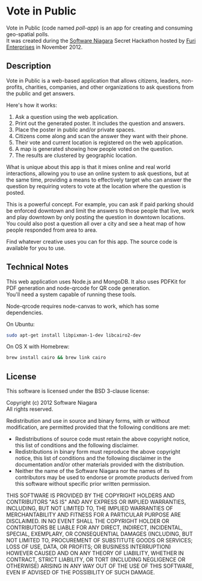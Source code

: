 Vote in Public
==============

Vote in Public (code named _poll-app_) is an app for creating and consuming geo-spatial polls.  
It was created during the [Software Niagara](http://www.softwareniagara.com) Secret Hackathon
hosted by [Furi Enterprises](http://www.furi.ca) in November 2012.

## Description

Vote in Public is a web-based application that allows citizens, leaders, non-profits,
charities, companies, and other organizations to ask questions from the public and get answers.

Here's how it works:

1. Ask a question using the web application.
2. Print out the generated poster. It includes the question and answers.
3. Place the poster in public and/or private spaces.
4. Citizens come along and scan the answer they want with their phone.
5. Their vote and current location is registered on the web application.
6. A map is generated showing how people voted on the question.
7. The results are clustered by geographic location.

What is unique about this app is that it mixes online and real world interactions, allowing you
to use an online system to ask questions, but at the same time, providing a means to effectively
target who can answer the question by requiring voters to vote at the location where the question
is posted.

This is a powerful concept. For example, you can ask if paid parking should be enforced
downtown and limit the answers to those people that live, work and play downtown by only posting
the question in downtown locations. You could also post a question all over a city and see a heat map
of how people responded from area to area.

Find whatever creative uses you can for this app. The source code is available for you to use.

## Technical Notes

This web application uses Node.js and MongoDB.
It also uses PDFKit for PDF generation and node-qrcode for QR code generation.  
You'll need a system capable of running these tools.

Node-qrcode requires node-canvas to work, which has some dependencies.

On Ubuntu:

``` bash
sudo apt-get install libpixman-1-dev libcairo2-dev
```

On OS X with Homebrew:

``` bash
brew install cairo && brew link cairo
```

## License

This software is licensed under the BSD 3-clause license:

Copyright (c) 2012  Software Niagara  
All rights reserved.

Redistribution and use in source and binary forms, with or without modification, are permitted provided that
the following conditions are met:

* Redistributions of source code must retain the above copyright notice, this list of conditions and the following disclaimer.
* Redistributions in binary form must reproduce the above copyright notice, this list of conditions and the following disclaimer in the documentation and/or other materials provided with the distribution.
* Neither the name of the Software Niagara nor the names of its contributors may be used to endorse or promote products derived from this software without specific prior written permission.

THIS SOFTWARE IS PROVIDED BY THE COPYRIGHT HOLDERS AND CONTRIBUTORS "AS IS" AND ANY EXPRESS OR IMPLIED
WARRANTIES, INCLUDING, BUT NOT LIMITED TO, THE IMPLIED WARRANTIES OF MERCHANTABILITY AND FITNESS FOR A
PARTICULAR PURPOSE ARE DISCLAIMED. IN NO EVENT SHALL THE COPYRIGHT HOLDER OR CONTRIBUTORS BE LIABLE FOR
ANY DIRECT, INDIRECT, INCIDENTAL, SPECIAL, EXEMPLARY, OR CONSEQUENTIAL DAMAGES (INCLUDING, BUT NOT LIMITED
TO, PROCUREMENT OF SUBSTITUTE GOODS OR SERVICES; LOSS OF USE, DATA, OR PROFITS; OR BUSINESS INTERRUPTION)
HOWEVER CAUSED AND ON ANY THEORY OF LIABILITY, WHETHER IN CONTRACT, STRICT LIABILITY, OR TORT
(INCLUDING NEGLIGENCE OR OTHERWISE) ARISING IN ANY WAY OUT OF THE USE OF THIS SOFTWARE, EVEN IF ADVISED OF
THE POSSIBILITY OF SUCH DAMAGE.

